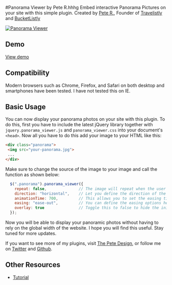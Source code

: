 #Panorama Viewer by Pete R.hhhg
Embed interactive Panorama Pictures on your site with this simple plugin.
Created by [Pete R.](http://www.thepetedesign.com), Founder of [Travelistly](http://www.Travelistly.com) and [BucketListly](http://www.bucketlistly.com)

[![Panorama Viewer](http://www.thepetedesign.com/images/panorama_viewer_image.png "Panorama Viewer")](http://www.thepetedesign.com/demos/panorama_viewer_demo.html)

## Demo
[View demo](http://www.thepetedesign.com/demos/panorama_viewer_demo.html)

## Compatibility
Modern browsers such as Chrome, Firefox, and Safari on both desktop and smartphones have been tested. I have not tested this on IE.

## Basic Usage
You can now display your panorama photos on your site with this plugin. To do this, first you have to include the latest jQuery library together with `jquery.panorama_viewer.js` and `panorama_viewer.css` into your document's `<head>`. Now all you have to do this add your image to your HTML like this:


````html
<div class="panorama">
 <img src="your-panorama.jpg">
 ...
</div>
````

Make sure to change the source of the image to your image and call the function as shown below:

````javascript
  $(".panorama").panorama_viewer({
    repeat: false,              // The image will repeat when the user scroll reach the bounding box. The default value is false.
    direction: "horizontal",    // Let you define the direction of the scroll. Acceptable values are "horizontal" and "vertical". The default value is horizontal
    animationTime: 700,         // This allows you to set the easing time when the image is being dragged. Set this to 0 to make it instant. The default value is 700.
    easing: "ease-out",         // You can define the easing options here. This option accepts CSS easing options. Available options are "ease", "linear", "ease-in", "ease-out", "ease-in-out", and "cubic-bezier(...))". The default value is "ease-out".
    overlay: true               // Toggle this to false to hide the initial instruction overlay
  });
````

Now you will be able to display your panoramic photos without having to rely on the global width of the website. I hope you will find this useful. Stay tuned for more updates.

If you want to see more of my plugins, visit [The Pete Design](http://www.thepetedesign.com/#design), or follow me on [Twitter](http://www.twitter.com/peachananr) and [Github](http://www.github.com/peachananr).

## Other Resources
- [Tutorial](http://www.onextrapixel.com/2014/02/20/embed-an-interactive-panoramic-photo-with-jquery-panorama-viewer/)
